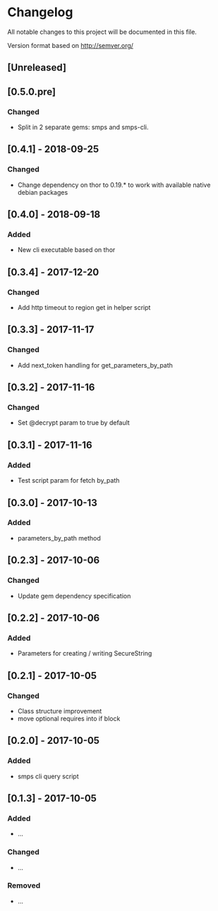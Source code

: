 # Changelog
All notable changes to this project will be documented in this file.

Version format based on http://semver.org/

## [Unreleased]

## [0.5.0.pre]
### Changed
- Split in 2 separate gems: smps and smps-cli.

## [0.4.1] - 2018-09-25
### Changed
- Change dependency on thor to 0.19.* to work with available native debian packages

## [0.4.0] - 2018-09-18
### Added
- New cli executable based on thor

## [0.3.4] - 2017-12-20
### Changed
- Add http timeout to region get in helper script

## [0.3.3] - 2017-11-17
### Changed
- Add next_token handling for get_parameters_by_path

## [0.3.2] - 2017-11-16
### Changed
- Set \@decrypt param to true by default

## [0.3.1] - 2017-11-16
### Added
- Test script param for fetch by_path

## [0.3.0] - 2017-10-13
### Added
- parameters_by_path method

## [0.2.3] - 2017-10-06
### Changed
- Update gem dependency specification

## [0.2.2] - 2017-10-06
### Added
- Parameters for creating / writing SecureString

## [0.2.1] - 2017-10-05
### Changed
- Class structure improvement
- move optional requires into if block

## [0.2.0] - 2017-10-05
### Added
- smps cli query script

## [0.1.3] - 2017-10-05
### Added
- ...

### Changed
- ...

### Removed
- ...
